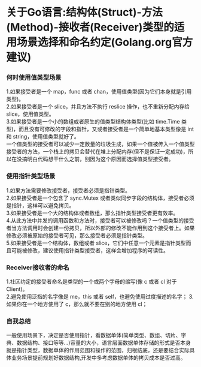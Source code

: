 
# 关于Go语言:结构体(Struct)-方法(Method)-接收者(Receiver)类型的适用场景选择和命名约定(Golang.org官方建议)


### 何时使用值类型场景
1.如果接受者是一个 map，func 或者 chan，使用值类型(因为它们本身就是引用类型)。  
2.如果接受者是一个 slice，并且方法不执行 reslice 操作，也不重新分配内存给 slice，使用值类型。  
3.如果接受者是一个小的数组或者原生的值类型结构体类型(比如 time.Time 类型)，而且没有可修改的字段和指针，又或者接受者是一个简单地基本类型像是 int 和 string，使用值类型就好了。  
一个值类型的接受者可以减少一定数量的垃圾生成，如果一个值被传入一个值类型接受者的方法，一个栈上的拷贝会替代在堆上分配内存(但不是保证一定成功)，所以在没搞明白代码想干什么之前，别因为这个原因而选择值类型接受者。  



### 使用指针类型场景
1.如果方法需要修改接受者，接受者必须是指针类型。  
2.如果接受者是一个包含了 sync.Mutex 或者类似同步字段的结构体，接受者必须是指针，这样可以避免拷贝。  
3.如果接受者是一个大的结构体或者数组，那么指针类型接受者更有效率。  
4.从此方法中并发的调用函数和方法时，接受者可以被修改吗？一个值类型的接受者当方法调用时会创建一份拷贝，所以外部的修改不能作用到这个接受者上。如果修改必须被原始的接受者可见，那么接受者必须是指针类型。  
5.如果接受者是一个结构体，数组或者 slice，它们中任意一个元素是指针类型而且可能被修改，建议使用指针类型接受者，这样会增加程序的可读性。  



### Receiver接收者的命名
1.社区约定的接受者命名是类型的一个或两个字母的缩写(像 c 或者 cl 对于 Client)。  
2.避免使用泛指的名字像是 me，this 或者 self，也避免使用过度描述的名字；
3.如果你在一个地方使用了 c，那么就不要在别的地方使用 cl；



### 自我总结
一般使用场景下，决定是否使用指针，看数据单体(简单类型、数组、切片、字典、数据结构、接口等等...)容量的大小，语言层面数据单体存储的形式是否本身就是指针类型，数据单体的作用范围和操作的范围，归根结底，还是要结合实际具体业务场景提前规划好数据结构,开发中多考虑数据单体的拷贝成本是否过高。